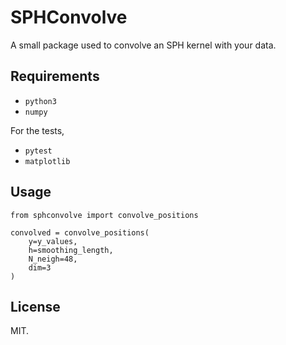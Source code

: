 SPHConvolve
===========

A small package used to convolve an SPH kernel with your data.

Requirements
------------

+ `python3`
+ `numpy`

For the tests,

+ `pytest`
+ `matplotlib`


Usage
-----

```python3
from sphconvolve import convolve_positions

convolved = convolve_positions(
	y=y_values,
	h=smoothing_length,
	N_neigh=48,
	dim=3
)
```

License
-------

MIT.

